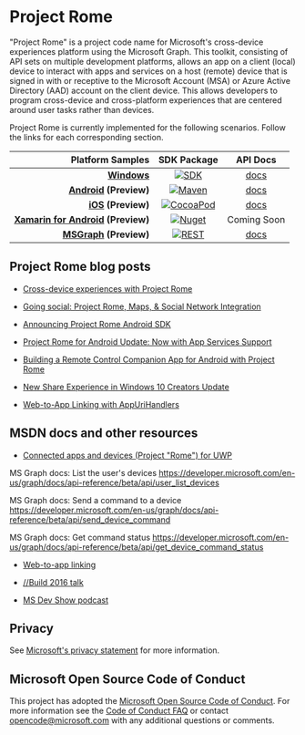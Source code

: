 # Project Rome

"Project Rome" is a project code name for Microsoft's cross-device experiences platform using the Microsoft Graph. This toolkit, consisting of API sets on multiple development platforms, allows an app on a client (local) device to interact with apps and services on a host (remote) device that is signed in with or receptive to the Microsoft Account (MSA) or Azure Active Directory (AAD) account on the client device. This allows developers to program cross-device and cross-platform experiences that are centered around user tasks rather than devices.

Project Rome is currently implemented for the following scenarios. Follow the links for each corresponding section.

[windows-sdk]:             https://developer.microsoft.com/en-us/windows/downloads
[windows-sdk-badge]:       https://img.shields.io/badge/sdk-Creators%20Update-brightgreen.svg?style=flat-square
[windows-sample]:          https://github.com/Microsoft/Windows-universal-samples/tree/master/Samples/RemoteSystems
[windows-docs]:            https://docs.microsoft.com/en-us/windows/uwp/launch-resume/connected-apps-and-devices

[xamarin-sdk]:             https://www.nuget.org/packages/Microsoft.ConnectedDevices.Xamarin.Droid
[xamarin-sdk-badge]:       https://img.shields.io/nuget/v/Microsoft.ConnectedDevices.Xamarin.Droid.svg?style=flat-square
[xamarin-sample]:          Xamarin/samples

[ios-sdk]:                 https://cocoapods.org/?q=ProjectRomeSdk
[ios-sdk-badge]:           https://img.shields.io/cocoapods/v/ProjectRomeSdk.svg?style=flat-square
[ios-sample]:              iOS/sample 
[ios-docs]:                iOS/reference%20documentation

[android-sdk]:             https://bintray.com/projectrome/maven/public_sdk/_latestVersion
[android-sdk-badge]:       https://img.shields.io/bintray/v/projectrome/maven/public_sdk.svg?style=flat-square
[android-sample]:          Android/sample
[android-docs]:            Android/reference%20documentation

[graph-sdk]:               https://developer.microsoft.com/en-us/graph/code-samples-and-sdks
[graph-sdk-badge]:         https://img.shields.io/badge/REST-Beta-orange.svg?style=flat-square
[graph-sample]:            https://developer.microsoft.com/en-us/graph/code-samples-and-sdks
[graph-docs]:              MSGraph/

|  Platform Samples                       |           SDK Package                           | API Docs
| --------------------------------------: | :---------------------------------------------: | :----------:
| **[Windows][windows-sample]**           |  [![SDK][windows-sdk-badge]][windows-sdk]       | [docs][windows-docs]
| **[Android][android-sample] (Preview)** | [![Maven][android-sdk-badge]][android-sdk]      | [docs][android-docs]
| **[iOS][ios-sample] (Preview)**         |     [![CocoaPod][ios-sdk-badge]][ios-sdk]       | [docs][ios-docs]
| **[Xamarin for Android][xamarin-sample] (Preview)** |[![Nuget][xamarin-sdk-badge]][xamarin-sdk]       | Coming Soon
| **[MSGraph][graph-sample] (Preview)**   |[![REST][graph-sdk-badge]][graph-sdk]            | [docs][graph-docs]

## Project Rome blog posts
* [Cross-device experiences with Project Rome](https://blogs.windows.com/buildingapps/2016/10/11/cross-device-experience-with-project-rome/#iQTseFlAMJRopU9k.97)

* [Going social: Project Rome, Maps, & Social Network Integration](https://blogs.windows.com/buildingapps/2016/10/27/going-social-project-rome-maps-social-network-integration-app-dev-on-xbox-series/#SCfoEZ1q8c1yBMei.97)

* [Announcing Project Rome Android SDK](https://blogs.windows.com/buildingapps/2017/02/08/announcing-project-rome-android-sdk/#obDkvwkXOGa3tcTx.97)

* [Project Rome for Android Update: Now with App Services Support](https://blogs.windows.com/buildingapps/2017/03/23/project-rome-android-update-now-app-services-support/#DBm1Ic4JX8vXv2h0.97)

* [Building a Remote Control Companion App for Android with Project Rome](https://blog.xamarin.com/building-remote-control-companion-app-android-project-rome/)

* [New Share Experience in Windows 10 Creators Update](https://blogs.windows.com/buildingapps/2017/04/06/new-share-experience-windows-10-creators-update/#OGskrWcLLlrCTCSH.97)

* [Web-to-App Linking with AppUriHandlers](https://blogs.windows.com/buildingapps/2016/10/14/web-to-app-linking-with-appurihandlers/#fIh7USaxBYS8JqfT.97)

## MSDN docs and other resources
* [Connected apps and devices (Project "Rome") for UWP](https://docs.microsoft.com/en-us/windows/uwp/launch-resume/connected-apps-and-devices)

MS Graph docs: List the user's devices https://developer.microsoft.com/en-us/graph/docs/api-reference/beta/api/user_list_devices

MS Graph docs: Send a command to a device https://developer.microsoft.com/en-us/graph/docs/api-reference/beta/api/send_device_command

MS Graph docs: Get command status https://developer.microsoft.com/en-us/graph/docs/api-reference/beta/api/get_device_command_status

* [Web-to-app linking](https://docs.microsoft.com/en-us/windows/uwp/launch-resume/web-to-app-linking)

* [//Build 2016 talk](https://channel9.msdn.com/Events/Build/2016/B831)

* [MS Dev Show podcast](http://msdevshow.com/2016/11/project-rome-with-shawn-henry/)


## Privacy
See [Microsoft's privacy statement](https://privacy.microsoft.com/en-us/privacystatement/) for more information. 

## Microsoft Open Source Code of Conduct
This project has adopted the [Microsoft Open Source Code of Conduct](https://opensource.microsoft.com/codeofconduct/).
For more information see the [Code of Conduct FAQ](https://opensource.microsoft.com/codeofconduct/faq/) or contact [opencode@microsoft.com](mailto:opencode@microsoft.com) with any additional questions or comments.
